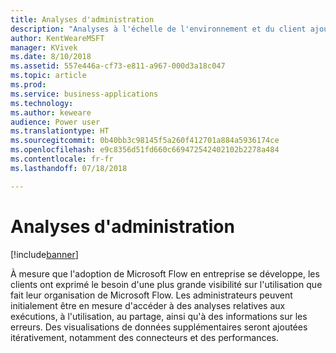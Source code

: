 ```yaml
---
title: Analyses d'administration
description: "Analyses à l'échelle de l'environnement et du client ajoutées au centre d'administration de la plateforme d'applications métier."
author: KentWeareMSFT
manager: KVivek
ms.date: 8/10/2018
ms.assetid: 557e446a-cf73-e811-a967-000d3a18c047
ms.topic: article
ms.prod: 
ms.service: business-applications
ms.technology: 
ms.author: keweare
audience: Power user
ms.translationtype: HT
ms.sourcegitcommit: 0b40bb3c98145f5a260f412701a884a5936174ce
ms.openlocfilehash: e9c8356d51fd660c669472542402102b2278a484
ms.contentlocale: fr-fr
ms.lasthandoff: 07/18/2018

---
```

# <a name="admin-analytics"></a>Analyses d'administration


[!include[banner](../../includes/banner.md)]

À mesure que l'adoption de Microsoft Flow en entreprise se développe, les clients ont exprimé le besoin d'une plus grande visibilité sur l'utilisation que fait leur organisation de Microsoft Flow. Les administrateurs peuvent initialement être en mesure d'accéder à des analyses relatives aux exécutions, à l'utilisation, au partage, ainsi qu'à des informations sur les erreurs. Des visualisations de données supplémentaires seront ajoutées itérativement, notamment des connecteurs et des performances.

